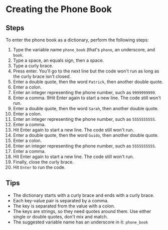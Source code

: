 # Creating the Phone Book

## Steps

To enter the phone book as a dictionary, perform the following steps:

1. Type the variable name `phone_book` (that's `phone`, an underscore, and `book`. 
2. Type a space, an equals sign, then a space.
3. Type a curly brace.
4. Press enter. You'll go to the next line but the code won't run as long as the curly brace isn't closed.
5. Enter a double quote, then the word `Patrick`, then another double quote.
6. Enter a colon.
7. Enter an integer representing the phone number, such as `9999999999`.
8. Enter a comma.
9Hit Enter again to start a new line. The code still won't run.
9. Enter a double quote, then the word `Sarah`, then another double quote.
10. Enter a colon.
11. Enter an integer representing the phone number, such as `5555555555`.
12. Enter a comma.
13. Hit Enter again to start a new line. The code still won't run.
14. Enter a double quote, then the word `Guido`, then another double quote.
15. Enter a colon.
16. Enter an integer representing the phone number, such as `5555555555`.
17. Enter a comma.
18. Hit Enter again to start a new line. The code still won't run.
19. Finally, close the curly brace.
20. Hit `Enter` to run the code. 

## Tips

- The dictionary starts with a curly brace and ends with a curly brace. 
- Each key-value pair is separated by a comma.
- The key is separated from the value with a colon.
- The keys are strings, so they need quotes around them. Use either single or double quotes, don't mix and match.
- The suggested variable name has an underscore in it: `phone_book`
